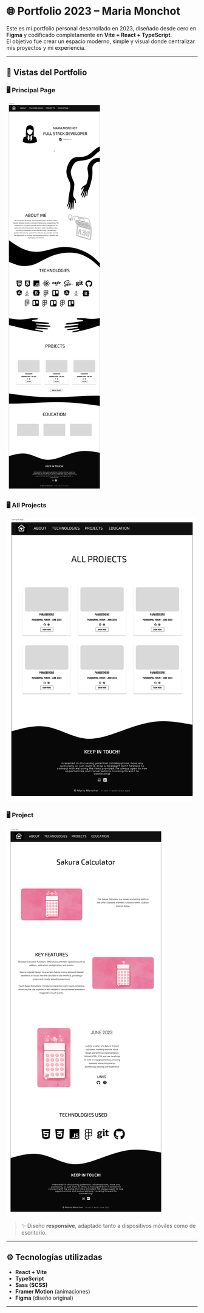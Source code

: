 # 🌐 Portfolio 2023 – Maria Monchot

Este es mi portfolio personal desarrollado en 2023, diseñado desde cero en **Figma** y codificado completamente en **Vite + React + TypeScript**.  
El objetivo fue crear un espacio moderno, simple y visual donde centralizar mis proyectos y mi experiencia.  

---

## 📸 Vistas del Portfolio

### 🖥️ Principal Page
![Principal Page](src/assets/screenshots/PrincipalPage.png)

### 🖥️ All Projects
![All Projects](src/assets/screenshots/AllProjectsPage.png)

### 🖥️ Project
![Project](src/assets/screenshots/ProjectPage.png)

> ✨ Diseño **responsive**, adaptado tanto a dispositivos móviles como de escritorio.

---

## ⚙️ Tecnologías utilizadas

- **React + Vite**
- **TypeScript**
- **Sass (SCSS)**
- **Framer Motion** (animaciones)
- **Figma** (diseño original)

---